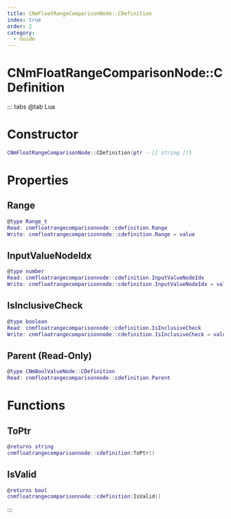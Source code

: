 ```yaml
---
title: CNmFloatRangeComparisonNode::CDefinition
index: true
order: 2
category:
  - Guide
---
```


# CNmFloatRangeComparisonNode::CDefinition

::: tabs
@tab Lua
# Constructor
```lua
CNmFloatRangeComparisonNode::CDefinition(ptr --[[ string ]])
```
# Properties
## Range 
```lua
@type Range_t
Read: cnmfloatrangecomparisonnode::cdefinition.Range
Write: cnmfloatrangecomparisonnode::cdefinition.Range = value
```
## InputValueNodeIdx 
```lua
@type number
Read: cnmfloatrangecomparisonnode::cdefinition.InputValueNodeIdx
Write: cnmfloatrangecomparisonnode::cdefinition.InputValueNodeIdx = value
```
## IsInclusiveCheck 
```lua
@type boolean
Read: cnmfloatrangecomparisonnode::cdefinition.IsInclusiveCheck
Write: cnmfloatrangecomparisonnode::cdefinition.IsInclusiveCheck = value
```
## Parent (Read-Only)
```lua
@type CNmBoolValueNode::CDefinition
Read: cnmfloatrangecomparisonnode::cdefinition.Parent
```
# Functions
## ToPtr
```lua
@returns string
cnmfloatrangecomparisonnode::cdefinition:ToPtr()
```
## IsValid
```lua
@returns bool
cnmfloatrangecomparisonnode::cdefinition:IsValid()
```

:::
